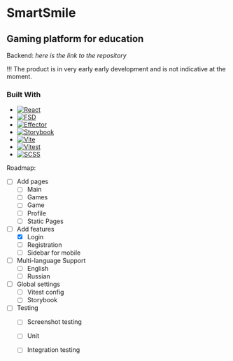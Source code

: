 # SmartSmile
## Gaming platform for education
Backend: *here is the link to the repository*

!!! The product is in very early early development and is not indicative at the moment.

### Built With
* [![React][React.js]][React-url]
* [![FSD][FSD]][FSD-url]
* [![Effector][Effector]][Effector-url]
* [![Storybook][Storybook]][Storybook-url]
* [![Vite][Vite]][Vite-url]
* [![Vitest][Vitest]][Vitest-url]
* [![SCSS][SCSS]][SCSS-url]



Roadmap:
- [ ] Add pages
  - [ ] Main
  - [ ] Games
  - [ ] Game
  - [ ] Profile
  - [ ] Static Pages
- [ ] Add features
  - [x] Login
  - [ ] Registration
  - [ ] Sidebar for mobile
- [ ] Multi-language Support
    - [ ] English
    - [ ] Russian
- [ ] Global settings
  - [ ] Vitest config
  - [ ] Storybook
- [ ] Testing
  - [ ] Screenshot testing
  - [ ] Unit
  - [ ] Integration testing


<!-- MARKDOWN LINKS & IMAGES -->
[React.js]: https://img.shields.io/badge/React-20232A?style=for-the-badge&logo=react&logoColor=61DAFB
[React-url]: https://reactjs.org/
[FSD]: https://img.shields.io/badge/FSD-Architectural%20methodology-brightgreen
[FSD-url]: https://feature-sliced.design/
[Effector]: https://img.shields.io/badge/Effector-State%20Manager-brightgreen
[Effector-url]: https://effector.dev/
[Storybook]: https://img.shields.io/badge/Storybook-UI%20documentation-brightgreen
[Storybook-url]: https://storybook.js.org/
[Vite]: https://img.shields.io/badge/Vite-Build%20tool-brightgreen
[Vite-url]: https://vitejs.dev/
[Vitest]: https://img.shields.io/badge/Vite-unit%20test%20framework-brightgreen
[Vitest-url]: https://vitest.dev/
[SCSS]: https://img.shields.io/badge/Vite-preprocessor-brightgreen
[SCSS-url]: https://sass-lang.com/
